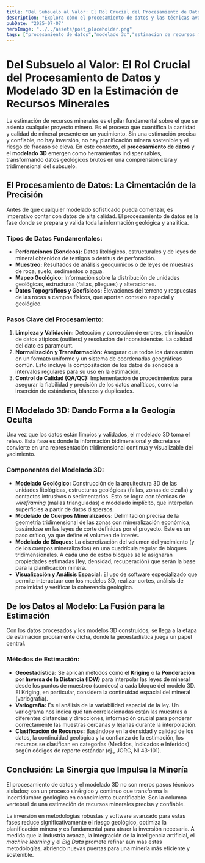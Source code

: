 ```yaml
---
title: "Del Subsuelo al Valor: El Rol Crucial del Procesamiento de Datos y Modelado 3D en la Estimación de Recursos Minerales"
description: "Explora cómo el procesamiento de datos y las técnicas avanzadas de modelado 3D transforman los datos geológicos crudos en estimaciones precisas de recursos minerales, un paso fundamental para la viabilidad de cualquier proyecto minero."
pubDate: "2025-07-07"
heroImage: "../../assets/post_placeholder.png"
tags: ["procesamiento de datos","modelado 3d","estimacion de recursos minerales"]
---
```



# Del Subsuelo al Valor: El Rol Crucial del Procesamiento de Datos y Modelado 3D en la Estimación de Recursos Minerales

La estimación de recursos minerales es el pilar fundamental sobre el que se asienta cualquier proyecto minero. Es el proceso que cuantifica la cantidad y calidad de mineral presente en un yacimiento. Sin una estimación precisa y confiable, no hay inversión, no hay planificación minera sostenible y el riesgo de fracaso se eleva. En este contexto, el **procesamiento de datos** y el **modelado 3D** emergen como herramientas indispensables, transformando datos geológicos brutos en una comprensión clara y tridimensional del subsuelo.

## El Procesamiento de Datos: La Cimentación de la Precisión

Antes de que cualquier modelado sofisticado pueda comenzar, es imperativo contar con datos de alta calidad. El procesamiento de datos es la fase donde se prepara y valida toda la información geológica y analítica.

### Tipos de Datos Fundamentales:

*   **Perforaciones (Sondeos):** Datos litológicos, estructurales y de leyes de mineral obtenidos de testigos o detritus de perforación.
*   **Muestreo:** Resultados de análisis geoquímicos o de leyes de muestras de roca, suelo, sedimentos o agua.
*   **Mapeo Geológico:** Información sobre la distribución de unidades geológicas, estructuras (fallas, pliegues) y alteraciones.
*   **Datos Topográficos y Geofísicos:** Elevaciones del terreno y respuestas de las rocas a campos físicos, que aportan contexto espacial y geológico.

### Pasos Clave del Procesamiento:

1.  **Limpieza y Validación:** Detección y corrección de errores, eliminación de datos atípicos (outliers) y resolución de inconsistencias. La calidad del dato es paramount.
2.  **Normalización y Transformación:** Asegurar que todos los datos estén en un formato uniforme y un sistema de coordenadas geográficas común. Esto incluye la compositación de los datos de sondeos a intervalos regulares para su uso en la estimación.
3.  **Control de Calidad (QA/QC):** Implementación de procedimientos para asegurar la fiabilidad y precisión de los datos analíticos, como la inserción de estándares, blancos y duplicados.

## El Modelado 3D: Dando Forma a la Geología Oculta

Una vez que los datos están limpios y validados, el modelado 3D toma el relevo. Esta fase es donde la información bidimensional y discreta se convierte en una representación tridimensional continua y visualizable del yacimiento.

### Componentes del Modelado 3D:

*   **Modelado Geológico:** Construcción de la arquitectura 3D de las unidades litológicas, estructuras geológicas (fallas, zonas de cizalla) y contactos intrusivos o sedimentarios. Esto se logra con técnicas de _wireframing_ (mallas trianguladas) o modelado implícito, que interpolan superficies a partir de datos dispersos.
*   **Modelado de Cuerpos Mineralizados:** Delimitación precisa de la geometría tridimensional de las zonas con mineralización económica, basándose en las leyes de corte definidas por el proyecto. Este es un paso crítico, ya que define el volumen de interés.
*   **Modelado de Bloques:** La discretización del volumen del yacimiento (y de los cuerpos mineralizados) en una cuadrícula regular de bloques tridimensionales. A cada uno de estos bloques se le asignarán propiedades estimadas (ley, densidad, recuperación) que serán la base para la planificación minera.
*   **Visualización y Análisis Espacial:** El uso de software especializado que permite interactuar con los modelos 3D, realizar cortes, análisis de proximidad y verificar la coherencia geológica.

## De los Datos al Modelo: La Fusión para la Estimación

Con los datos procesados y los modelos 3D construidos, se llega a la etapa de estimación propiamente dicha, donde la geoestadística juega un papel central.

### Métodos de Estimación:

*   **Geoestadística:** Se aplican métodos como el **Kriging** o la **Ponderación por Inversa de la Distancia (IDW)** para interpolar las leyes de mineral desde los puntos de muestreo (sondeos) a cada bloque del modelo 3D. El Kriging, en particular, considera la continuidad espacial del mineral (variografía).
*   **Variografía:** Es el análisis de la variabilidad espacial de la ley. Un variograma nos indica qué tan correlacionadas están las muestras a diferentes distancias y direcciones, información crucial para ponderar correctamente las muestras cercanas y lejanas durante la interpolación.
*   **Clasificación de Recursos:** Basándose en la densidad y calidad de los datos, la continuidad geológica y la confianza de la estimación, los recursos se clasifican en categorías (Medidos, Indicados e Inferidos) según códigos de reporte estándar (ej., JORC, NI 43-101).

## Conclusión: La Sinergia que Impulsa la Minería

El procesamiento de datos y el modelado 3D no son meros pasos técnicos aislados; son un proceso sinérgico y continuo que transforma la incertidumbre geológica en conocimiento cuantificable. Son la columna vertebral de una estimación de recursos minerales precisa y confiable.

La inversión en metodologías robustas y software avanzado para estas fases reduce significativamente el riesgo geológico, optimiza la planificación minera y es fundamental para atraer la inversión necesaria. A medida que la industria avanza, la integración de la inteligencia artificial, el _machine learning_ y el _Big Data_ promete refinar aún más estas metodologías, abriendo nuevas puertas para una minería más eficiente y sostenible.
